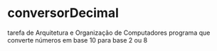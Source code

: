 # conversorDecimal

tarefa de Arquitetura e Organização de Computadores
programa que converte números em base 10 para base 2 ou 8
